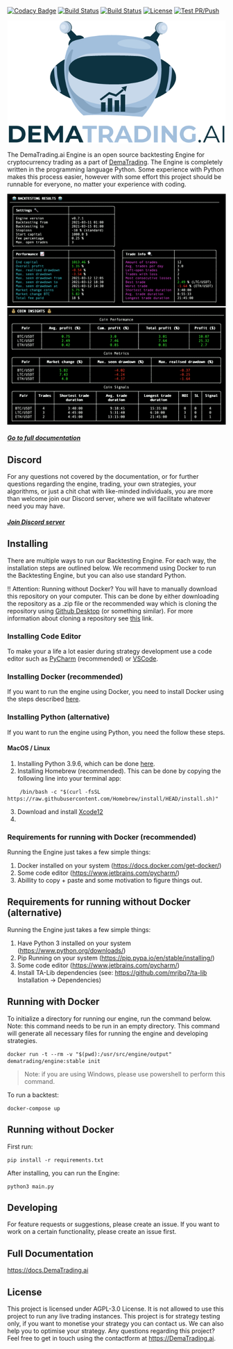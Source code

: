[![Codacy Badge](https://app.codacy.com/project/badge/Grade/4eb3be6897544c2faa05ff80a3dfcf06)](https://www.codacy.com/gh/dema-trading-ai/engine/dashboard?utm_source=github.com&amp;utm_medium=referral&amp;utm_content=dema-trading-ai/engine&amp;utm_campaign=Badge_Grade)
[![Build Status](https://img.shields.io/github/forks/dema-trading-ai/engine.svg)](https://github.com/dema-trading-ai/engine)
[![Build Status](https://img.shields.io/github/stars/dema-trading-ai/engine.svg)](https://github.com/dema-trading-ai/engine)
[![License](https://img.shields.io/github/license/dema-trading-ai/engine.svg)](https://github.com/dema-trading-ai/engine)
[![Test PR/Push](https://github.com/dema-trading-ai/engine/actions/workflows/PR-Push-test.yml/badge.svg?branch=development)](https://github.com/dema-trading-ai/engine/actions/workflows/PR-Push-test.yml)

![DemaTrading](./imgs/DemaTrading-text-transparant.png?raw=true "DemaTrading")

The DemaTrading.ai Engine is an open source backtesting Engine for cryptocurrency trading as a 
part of [DemaTrading](https://dematrading.ai/). The Engine is completely written in the 
programming language Python. Some experience with Python makes this process easier, 
however with some effort this project should be runnable for everyone, no matter your experience with coding.

![Backtesting Results](./imgs/backtesting_results.png?raw=true "Backtesting Results")
![Coin Insights](./imgs/coin_insights.png?raw=true "Coin Insights")

##### [Go to full documentation](https://docs.dematrading.ai)


## Discord

For any questions not covered by the documentation, or for further questions regarding the engine, 
trading, your own strategies, your algorithms, or just a chit chat with like-minded individuals, 
you are more than welcome join our Discord server, where we will facilitate whatever need you 
may have.

##### [Join Discord server](https://discord.gg/WXxjtNzjEx)


## Installing
There are multiple ways to run our Backtesting Engine. For each way, the installation steps are outlined below.
We recommend using Docker to run the Backtesting Engine, but you can also use standard Python.

!! Attention: Running without Docker? You will have to manually download this repository on your computer. 
This can be done by either downloading the repository as a .zip file or the recommended way which is cloning the repository 
using [Github Desktop](https://desktop.github.com/) (or something similar). For more information about cloning a repository see 
[this](https://docs.github.com/en/desktop/contributing-and-collaborating-using-github-desktop/adding-and-cloning-repositories/cloning-and-forking-repositories-from-github-desktop) link.


### Installing Code Editor
To make your a life a lot easier during strategy development use a code editor such as [PyCharm](https://www.jetbrains.com/pycharm/) 
(recommended) or [VSCode](https://code.visualstudio.com/).


### Installing Docker (recommended)
If you want to run the engine using Docker, you need to install Docker using the steps described [here](https://docs.docker.com/get-docker/).


### Installing Python (alternative)
If you want to run the engine using Python, you need the follow these steps.
#### MacOS / Linux
1. Installing Python 3.9.6, which can be done [here](https://www.python.org/downloads/).
2. Installing Homebrew (recommended). This can be done by copying the following line into your terminal app:
```
    /bin/bash -c "$(curl -fsSL https://raw.githubusercontent.com/Homebrew/install/HEAD/install.sh)"
```
3. Download and install [Xcode12](https://developer.apple.com/download/)
4. 

### Requirements for running with Docker (recommended)

Running the Engine just takes a few simple things:

1. Docker installed on your system (https://docs.docker.com/get-docker/)
2. Some code editor (https://www.jetbrains.com/pycharm/)
3. Abillity to copy + paste and some motivation to figure things out.

## Requirements for running without Docker (alternative)

Running the Engine just takes a few simple things:

1. Have Python 3 installed on your system (https://www.python.org/downloads/)
2. Pip Running on your system (https://pip.pypa.io/en/stable/installing/)
3. Some code editor (https://www.jetbrains.com/pycharm/)
4. Install TA-Lib dependencies (see: https://github.com/mrjbq7/ta-lib Installation -> Dependencies)


## Running with Docker

To initialize a directory for running our engine, run the command below. Note: this command needs to be run in an empty directory. 
This command will generate all necessary files for running the engine and developing strategies.

```
docker run -t --rm -v "$(pwd):/usr/src/engine/output" dematrading/engine:stable init
```

> Note: if you are using Windows, please use powershell to perform this command.


To run a backtest:

```
docker-compose up
``` 


## Running without Docker

First run:

```
pip install -r requirements.txt
```

After installing, you can run the Engine:

```
python3 main.py
```

## Developing
For feature requests or suggestions, please create an issue. If you want to work on a certain functionality, please create an issue first.

## Full Documentation

https://docs.DemaTrading.ai

## License

This project is licensed under AGPL-3.0 License. It is not allowed to use this project to run any live trading instances. This project is for strategy testing only, if you want to monetise your strategy you can contact us. We can also help you to optimise your strategy. Any questions regarding this project? Feel free to get in touch using the contactform at https://DemaTrading.ai. 


